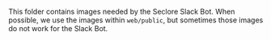 This folder contains images needed by the Seclore Slack Bot. When possible, we use the images
within `web/public`, but sometimes those images do not work for the Slack Bot.
